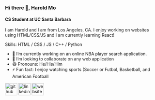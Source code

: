 ### Hi there 👋, Harold Mo
#### CS Student at UC Santa Barbara
I am Harold and I am from Los Angeles, CA. I enjoy working on websites using HTML/CSS/JS and I am currently learning React!

Skills: HTML / CSS / JS / C++ / Python

- 🔭 I’m currently working on an online NBA player search application. 
- 👯 I’m looking to collaborate on any web application 
- 😄 Pronouns: He/His/Him 
- ⚡ Fun fact: I enjoy watching sports (Soccer or Futbol, Basketball, and American Football 


[<img src='https://cdn.jsdelivr.net/npm/simple-icons@3.0.1/icons/github.svg' alt='github' height='40'>](https://github.com/Wyzae23)  [<img src='https://cdn.jsdelivr.net/npm/simple-icons@3.0.1/icons/linkedin.svg' alt='linkedin' height='40'>](https://www.linkedin.com/in/https://www.linkedin.com/in/harold-mo//)  [<img src='https://cdn.jsdelivr.net/npm/simple-icons@3.0.1/icons/icloud.svg' alt='website' height='40'>](https://wyzae23.github.io/portfolio/)  

